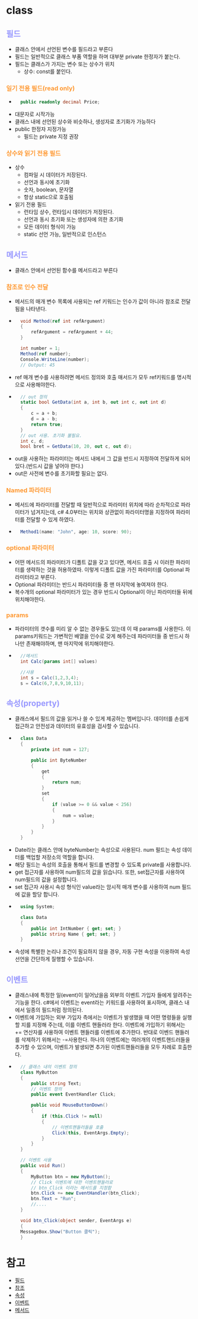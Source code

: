 # class
## __<span style="color:#9999ff">필드</span>__
- 클래스 안에서 선언된 변수를 필드라고 부른다
- 필드는 일반적으로 클래스 부품 역할을 하며 대부분 private 한정자가 붙는다.
- 필드는 클래스가 가지는 변수 또는 상수가 위치
  - 상수: const를 붙인다.
### __<span style="color:#ff9933">일기 전용 필드(read only)</span>__
- ``` c#
    public readonly decimal Price;
- 대문자로 시작가능
- 클래스 내에 선언된 상수와 비슷하나, 생성자로 초기화가 가능하다
- public 한정자 지정가능
  - 필드는 private 지정 권장
### __<span style="color:#ff9933">상수와 읽기 전용 필드</span>__
- 상수
  - 컴파일 시 데이터가 저장된다.
  - 선언과 동시에 초기화
  - 숫자, boolean, 문자열
  - 항상 static으로 호출됨
- 읽기 전용 필드
  - 런타임 상수, 런타임시 데이터가 저장된다.
  - 선언과 동시 초기화 또는 생성자에 의한 초기화
  - 모든 데이터 형식이 가능
  - static 선언 가능, 일반적으로 인스턴스
## __<span style="color:#9999ff">메서드</span>__
- 클래스 안에서 선언된 함수를 메서드라고 부른다
### __<span style="color:#ff9933">참조로 인수 전달</span>__
- 메서드의 매개 변수 목록에 사용되는 ref 키워드는 인수가 값이 아니라 참조로 전달 됨을 나타낸다.
- ``` c#
    void Method(ref int refArgument)
    {
        refArgument = refArgument + 44;
    }

    int number = 1;
    Method(ref number);
    Console.WriteLine(number);
    // Output: 45
- ref 매개 변수를 사용하려면 메서드 정의와 호출 매서드가 모두 ref키워드를 명시적으로 사용해야한다.
- ``` c#
    // out 정의
    static bool GetData(int a, int b, out int c, out int d)
    {
        c = a + b;
        d = a - b;
        return true;
    }
    // out 사용. 초기화 불필요.
    int c, d;
    bool bret = GetData(10, 20, out c, out d);
- out을 사용하는 파라미터는 메서드 내에서 그 값을 반드시 지정하여 전달하게 되어있다.(반드시 값을 넣어야 한다.)
- out은 사전에 변수를 초기화할 필요는 없다.

### __<span style="color:#ff9933">Named 파라미터</span>__
- 메서드에 파라미터를 전달할 때 일반적으로 파라미터 위치에 따라 순차적으로 파라미터가 넘겨지는데, c# 4.0부터는 위치와 상관없이 파라미터명을 지정하여 파라미터를 전달할 수 있게 하였다.
- ``` c#
    Method1(name: "John", age: 10, score: 90);

### __<span style="color:#ff9933">optional 파라미터</span>__
- 어떤 메서드의 파라미터가 디폴트 값을 갖고 있다면, 메서드 호출 시 이러한 파라미터를 생략하는 것을 허용하였따. 이렇게 디폴트 값을 가진 파라미터를 Optional 파라미터라고 부른다.
- Optional 파라미터는 반드시 파라미터들 중 맨 마지막에 놓여져야 한다.
- 복수개의 optional 파라미터가 있는 경우 반드시 Optional이 아닌 파라미터들 뒤에 위치해야한다.

### __<span style="color:#ff9933">params</span>__
- 파라미터의 갯수를 미리 알 수 없는 경우들도 있는데 이 때 params를 사용한다. 이 params키워드는 가변적인 배열을 인수로 갖게 해주는데 파라미터들 중 반드시 하나만 존재해야하며, 맨 마지막에 위치해야한다.
- ``` c#
    //메서드
    int Calc(params int[] values)

    //사용
    int s = Calc(1,2,3,4);
    s = Calc(6,7,8,9,10,11);
## __<span style="color:#9999ff">속성(property)</span>__
- 클래스에서 필드의 값을 읽거나 쓸 수 있게 제공하는 멤버입니다. 데이터를 손쉽게 접근하고 안전성과 데이터의 유효성을 검사할 수 있습니다.
- ``` c#
    class Data
    {
        private int num = 127;

        public int ByteNumber
        {
            get
            {
                return num;
            }
            set
            {
                if (value >= 0 && value < 256)
                {
                    num = value;
                }
            }
        }
    }
- Date라는 클래스 안에 byteNumber는 속성으로 사용된다. num 필드는 속성 데이터를 백업할 저장소의 역할을 합니다.
- 해당 필드는 속성의 호출을 통해서 필드를 변경할 수 있도록 private를 사용합니다. 
- get 접근자를 사용하여 num필드의 값을 읽습니다. 또한, set접근자를 사용하여 num필드의 값을 설정합니다.
- set 접근자 사용시 속성 형식인 value라는 암시적 매개 변수를 사용하여 num 필드에 값을 할당 합니다.
- ``` c#
    using System;

    class Data
    {
        public int IntNumber { get; set; }
        public string Name { get; set; }
    }
- 속성에 특별한 논리나 조건이 필요하지 않을 경우, 자동 구현 속성을 이용하여 속성 선언을 간단하게 질행할 수 있습니다.
## __<span style="color:#9999ff">이벤트</span>__
- 클래스내에 특정한 일(event)이 일어났을음 외부의 이벤트 가입자 들에게 알려주는 기능을 한다. c#에서 이벤트는 event라는 키워드를 사용하여 표시하며, 클래스 내에서 일종의 필드처럼 정의된다.
- 이벤트에 가입하는 외부 가입자 측에서는 이벤트가 발생했을 때 어떤 명령들을 실행할 지를 지정해 주는데, 이를 이벤트 핸들러라 한다. 이벤트에 가입하기 위해서는 += 연산자를 사용하여 이벤트 핸들러를 이벤트에 추가한다. 반대로 이벤드 핸들러를 삭제하기 위해서는 -=사용한다. 하나의 이벤트에는 여러개의 이벤트핸드러들을 추가할 수 있으며, 이벤트가 발생되면 추가된 이벤트핸들러들을 모두 차례로 호출한다. 
- ``` c#
    // 클래스 내의 이벤트 정의
    class MyButton
    {
        public string Text;
        // 이벤트 정의
        public event EventHandler Click;

        public void MouseButtonDown()
        {
            if (this.Click != null)
            {
                // 이벤트핸들러들을 호출
                Click(this, EventArgs.Empty);
            }
        }
    }

    // 이벤트 사용
    public void Run()
    {
        MyButton btn = new MyButton();
        // Click 이벤트에 대한 이벤트핸들러로
        // btn_Click 이라는 메서드를 지정함
        btn.Click += new EventHandler(btn_Click);
        btn.Text = "Run";
        //....
    }

    void btn_Click(object sender, EventArgs e)
    {
    MessageBox.Show("Button 클릭");
    }
# 참고
- [필드](https://antstudy.tistory.com/66)
- [참조](https://docs.microsoft.com/ko-kr/dotnet/csharp/language-reference/keywords/ref)
- [속성](https://076923.github.io/posts/C-31/)
- [이벤트](http://www.csharpstudy.com/CSharp/CSharp-event.aspx)
- [메서드](http://www.csharpstudy.com/CSharp/CSharp-method.aspx)